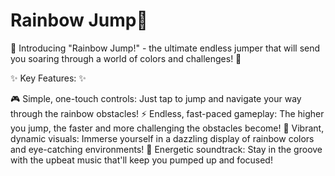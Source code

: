# Rainbow Jump🌈

🌈 Introducing "Rainbow Jump!" - the ultimate endless jumper that will send you soaring through a world of colors and challenges! 🌈

✨ Key Features: ✨

🎮 Simple, one-touch controls: Just tap to jump and navigate your way through the rainbow obstacles!
⚡️ Endless, fast-paced gameplay: The higher you jump, the faster and more challenging the obstacles become!
🌈 Vibrant, dynamic visuals: Immerse yourself in a dazzling display of rainbow colors and eye-catching environments!
🎵 Energetic soundtrack: Stay in the groove with the upbeat music that'll keep you pumped up and focused!
